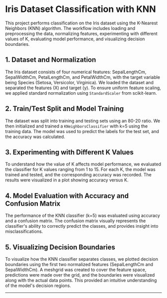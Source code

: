 # Iris Dataset Classification with KNN

This project performs classification on the Iris dataset using the K-Nearest Neighbors (KNN) algorithm. The workflow includes loading and preprocessing the data, normalizing features, experimenting with different values of K, evaluating model performance, and visualizing decision boundaries.

## 1. Dataset and Normalization

The Iris dataset consists of four numerical features: SepalLengthCm, SepalWidthCm, PetalLengthCm, and PetalWidthCm, with the target variable being Species (Setosa, Versicolor, Virginica). We loaded the dataset and separated the features (X) and target (y). To ensure uniform feature scaling, we applied standard normalization using `StandardScaler` from scikit-learn.

## 2. Train/Test Split and Model Training

The dataset was split into training and testing sets using an 80-20 ratio. We then initialized and trained a `KNeighborsClassifier` with k=5 using the training data. The model was used to predict the labels for the test set, and the accuracy was calculated.

## 3. Experimenting with Different K Values

To understand how the value of K affects model performance, we evaluated the classifier for K values ranging from 1 to 15. For each K, the model was trained and tested, and the corresponding accuracy was recorded. The results were visualized in a plot showing accuracy versus K.

## 4. Model Evaluation with Accuracy and Confusion Matrix

The performance of the KNN classifier (k=5) was evaluated using accuracy and a confusion matrix. The confusion matrix visually represents the classifier's ability to correctly predict the classes, and provides insight into misclassifications.

## 5. Visualizing Decision Boundaries

To visualize how the KNN classifier separates classes, we plotted decision boundaries using the first two normalized features (SepalLengthCm and SepalWidthCm). A meshgrid was created to cover the feature space, predictions were made over the grid, and the boundaries were visualized along with the actual data points. This provided an intuitive understanding of the model's decision regions.

---

